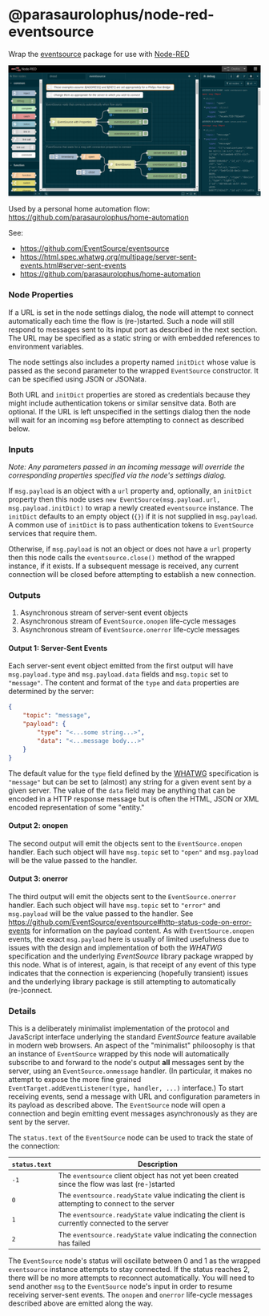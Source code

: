 # @parasaurolophus/node-red-eventsource

Wrap the
[eventsource](https://www.npmjs.com/package/eventsource)
package for use with [Node-RED](https://nodered.org)

![](./screenshot.png)

Used by a personal home automation flow:
<https://github.com/parasaurolophus/home-automation>

See:

- <https://github.com/EventSource/eventsource>
- <https://html.spec.whatwg.org/multipage/server-sent-events.html#server-sent-events>
- <https://github.com/parasaurolophus/home-automation>

### Node Properties

If a URL is set in the node settings dialog, the node will
attempt to connect automatically each time the flow is
(re-)started. Such a node will still respond to messages
sent to its input port as described in the next section.
The URL may be specified as a static string or with embedded
references to environment variables.

The node settings also includes a property named `initDict`
whose value is passed as the second parameter to the wrapped
`EventSource` constructor. It can be specified using JSON or
JSONata.

Both URL and `initDict` properties are stored as credentials
because they might include authentication tokens or similar
sensitve data. Both are optional. If the URL is left
unspecified in the settings dialog then the node will wait
for an incoming `msg` before attempting to connect as
described below.

### Inputs

_Note: Any parameters passed in an incoming message will
override the corresponding properties specified via the
node's settings dialog._

If `msg.payload` is an object with a `url` property and,
optionally, an `initDict` property then this node uses
`new EventSource(msg.payload.url, msg.payload.initDict)`
to wrap a newly created `eventsource` instance. The
`initDict` defaults to an empty object (`{}`) if it is not
supplied in `msg.payload`. A common use of `initDict` is
to pass authentication tokens to `EventSource` services
that require them.

Otherwise, if `msg.payload` is not an object or does not have a `url` property then this node calls the
`eventsource.close()` method of the wrapped instance, if it
exists. If a subsequent message is received, any current
connection will be closed before attempting to establish a
new connection.

### Outputs

1. Asynchronous stream of server-sent event objects
2. Asynchronous stream of `EventSource.onopen` life-cycle
   messages
3. Asynchronous stream of `EventSource.onerror` life-cycle
   messages

#### Output 1: Server-Sent Events

Each server-sent event object emitted from the first output
will have `msg.payload.type` and `msg.payload.data` fields
and `msg.topic` set to `"message"`. The content and format
of the `type` and `data` properties are determined by the
server:

```json
{
    "topic": "message",
    "payload": {
        "type": "<...some string...>",
        "data": "<...message body...>"
    }
}
```

The default value for the `type` field defined by the
[WHATWG](https://html.spec.whatwg.org/multipage/server-sent-events.html#server-sent-events)
specification is `"message"` but can be set to (almost) any
string for a given event sent by a given server. The value
of the `data` field may be anything that can be encoded in
a HTTP response message but is often the HTML, JSON or XML
encoded representation of some "entity."

#### Output 2: onopen

The second output will emit the objects sent to the
`EventSource.onopen` handler. Each such object will have
`msg.topic` set to `"open"` and `msg.payload` will be the
value passed to the handler.

#### Output 3: onerror

The third output will emit the objects sent to the
`EventSource.onerror` handler. Each such object will have
`msg.topic` set to `"error"` and `msg.payload` will be the
value passed to the handler. See
<https://github.com/EventSource/eventsource#http-status-code-on-error-events>
for information on the payload content. As with
`EventSource.onopen` events, the exact `msg.payload` here
is usually of limited usefulness due to issues with the
design and implementation of both the _WHATWG_
specification and the underlying _EventSource_ library
package wrapped by this node. What is of interest, again,
is that receipt of any event of this type indicates that
the connection is experiencing (hopefully transient) issues
and the underlying library package is still attempting to
automatically (re-)connect.

### Details

This is a deliberately minimalist implementation of the
protocol and JavaScript interface underlying the standard
_EventSource_ feature available in modern web browsers. An
aspect of the "minimalist" philoosophy is that an instance
of `EventSource` wrapped by this node will automatically
subscribe to and forward to the node's output **all**
messages sent by the server, using an
`EventSource.onmessage` handler. (In particular, it makes
no attempt to expose the more fine grained
`EventTarget.addEventListener(type, handler, ...)`
interface.) To start receiving events, send a message with
URL and configuration parameters in its payload as
described above. The `EventSource` node will open a
connection and begin emitting event messages asynchronously
as they are sent by the server.

The `status.text` of the `EventSource` node can be used to
track the state of the connection:

| `status.text` | Description                                                                                     |
|---------------|-------------------------------------------------------------------------------------------------|
| `-1`          | The `eventsource` client object has not yet been created since the flow was last (re-)started   |
|  `0`          | The `eventsource.readyState` value indicating the client is attempting to connect to the server |
|  `1`          | The `eventsource.readyState` value indicating the client is currently connected to the server   |
|  `2`          | The `eventsource.readyState` value indicating the connection has failed                         |

The `EventSource` node's status will oscillate between 0
and 1 as the wrapped `eventsource` instance attempts to
stay connected. If the status reaches 2, there will be no
more attempts to reconnect automatically. You will need to
send another `msg` to the `EventSource` node's input in
order to resume receiving server-sent events.  The `onopen`
and `onerror` life-cycle messages described above are
emitted along the way. 